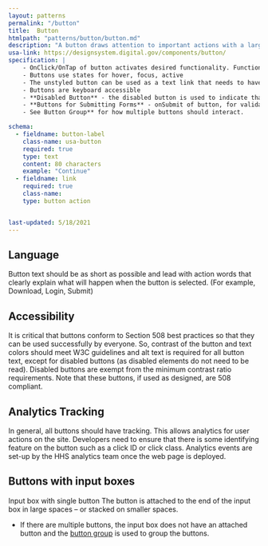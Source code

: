 ```yaml
---
layout: patterns
permalink: "/button"
title:  Button
htmlpath: "patterns/button/button.md"
description: "A button draws attention to important actions with a large selectable surface."
usa-link: https://designsystem.digital.gov/components/button/
specification: |
    - OnClick/OnTap of button activates desired functionality. Functionality in determined by the context of the button (for example in a search experience or as a link item).
    - Buttons use states for hover, focus, active
    - The unstyled button can be used as a text link that needs to have click-space padding
    - Buttons are keyboard accessible
    - **Disabled Button** - the disabled button is used to indicate that there is actions on the page that need to happen before the button can be used. The user cannot interact with button. Once the required functionailty has happened on the page, the disabled state should be swtiched with an actionalble button
    - **Buttons for Submitting Forms** - onSubmit of button, for validation should occur on all required fields. Please see the [forms](/forms) specification for how to deal with displaying errors and error messaging.
    - See Button Group** for how multiple buttons should interact.

schema: 
  - fieldname: button-label
    class-name: usa-button
    required: true
    type: text
    content: 80 characters
    example: "Continue"
  - fieldname: link
    required: true
    class-name: 
    type: button action


last-updated: 5/18/2021
---
```

<!--- if extra information is needed for this pattern, write here in Markdown. -->
<!--- to learn markdown format go to https://docs.github.com/en/github/writing-on-github/basic-writing-and-formatting-syntax -->

## Language
Button text should be as short as possible and lead with action words that clearly explain what will happen when the button is selected. (For example, Download, Login, Submit)

## Accessibility
It is critical that buttons conform to Section 508 best practices so that they can be used successfully by everyone. 
So, contrast of the button and text colors should meet W3C guidelines and alt text is required for all button text, except for disabled buttons (as disabled elements do not need to be read). Disabled buttons are exempt from the minimum contrast ratio requirements.
Note that these buttons, if used as designed, are 508 compliant.



## Analytics Tracking
In general, all buttons should have tracking. This allows analytics for user actions on the site. 
Developers need to ensure that there is some identifying feature on the button such as a click ID or click class. 
Analytics events are set-up by the HHS analytics team once the web page is deployed.

## Buttons with input boxes
Input box with single button The button is attached to the end of the input box in large spaces – or stacked on smaller spaces.
- If there are multiple buttons, the input box does not have an attached button and the [button group](/button-group) is used to group the buttons.